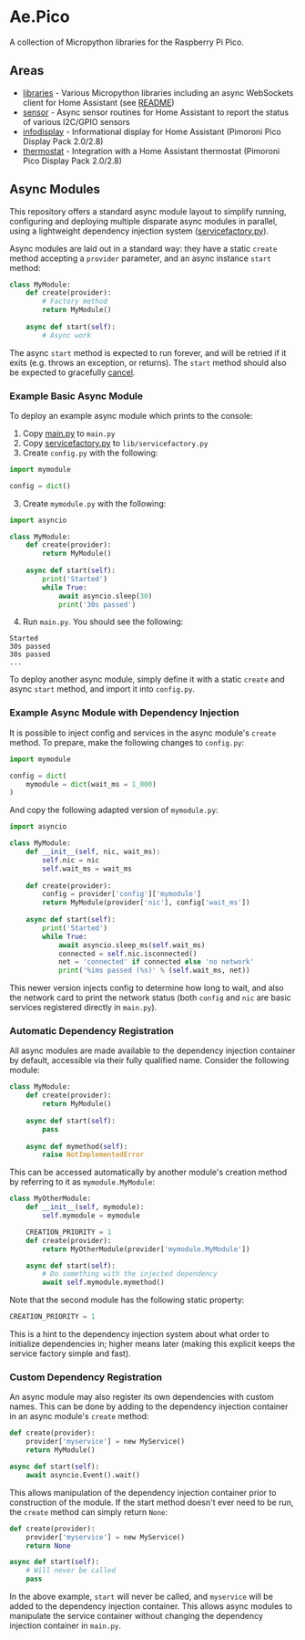 # Ae.Pico

A collection of Micropython libraries for the Raspberry Pi Pico.

## Areas

* [libraries](./libraries) - Various Micropython libraries including an async WebSockets client for Home Assistant (see [README](./libraries/README.md))
* [sensor](./sensor) - Async sensor routines for Home Assistant to report the status of various I2C/GPIO sensors
* [infodisplay](./infodisplay) - Informational display for Home Assistant (Pimoroni Pico Display Pack 2.0/2.8)
* [thermostat](./thermostat) - Integration with a Home Assistant thermostat (Pimoroni Pico Display Pack 2.0/2.8)

## Async Modules

This repository offers a standard async module layout to simplify running, configuring and deploying multiple disparate async modules in parallel, using a lightweight dependency injection system ([servicefactory.py](./libraries/servicefactory.py)).

Async modules are laid out in a standard way: they have a static `create` method accepting a `provider` parameter, and an async instance `start` method:

```python
class MyModule:
    def create(provider):
        # Factory method
        return MyModule()
    
    async def start(self):
        # Async work
```

The async `start` method is expected to run forever, and will be retried if it exits (e.g. throws an exception, or returns). The `start` method should also be expected to gracefully [cancel](https://docs.python.org/3/library/asyncio-task.html#task-cancellation).

### Example Basic Async Module
To deploy an example async module which prints to the console:
1. Copy [main.py](./main.py) to `main.py`
2. Copy [servicefactory.py](./libraries/servicefactory.py) to `lib/servicefactory.py`
2. Create `config.py` with the following:
```python
import mymodule

config = dict()
```
3. Create `mymodule.py` with the following:
```python
import asyncio

class MyModule:
    def create(provider):
        return MyModule()
    
    async def start(self):
        print('Started')
        while True:
            await asyncio.sleep(30)
            print('30s passed')
```
4. Run `main.py`. You should see the following:
```
Started
30s passed
30s passed
...
```
To deploy another async module, simply define it with a static `create` and async `start` method, and import it into `config.py`.

### Example Async Module with Dependency Injection

It is possible to inject config and services in the async module's `create` method. To prepare, make the following changes to `config.py`:

```python
import mymodule

config = dict(
    mymodule = dict(wait_ms = 1_000)
)
```

And copy the following adapted version of `mymodule.py`:

```python
import asyncio

class MyModule:
    def __init__(self, nic, wait_ms):
        self.nic = nic
        self.wait_ms = wait_ms
    
    def create(provider):
        config = provider['config']['mymodule']
        return MyModule(provider['nic'], config['wait_ms'])
    
    async def start(self):
        print('Started')       
        while True:
            await asyncio.sleep_ms(self.wait_ms)
            connected = self.nic.isconnected()
            net = 'connected' if connected else 'no network'
            print('%ims passed (%s)' % (self.wait_ms, net))
```

This newer version injects config to determine how long to wait, and also the network card to print the network status (both `config` and `nic` are basic services registered directly in `main.py`).

### Automatic Dependency Registration

All async modules are made available to the dependency injection container by default, accessible via their fully qualified name. Consider the following module:

```python
class MyModule:
    def create(provider):
        return MyModule()
    
    async def start(self):
        pass
    
    async def mymethod(self):
        raise NotImplementedError
```

This can be accessed automatically by another module's creation method by referring to it as `mymodule.MyModule`:

```python
class MyOtherModule:
    def __init__(self, mymodule):
        self.mymodule = mymodule

    CREATION_PRIORITY = 1
    def create(provider):
        return MyOtherModule(provider['mymodule.MyModule'])

    async def start(self):
        # Do something with the injected dependency
        await self.mymodule.mymethod()
```

Note that the second module has the following static property:
```python
CREATION_PRIORITY = 1
```

This is a hint to the dependency injection system about what order to initialize dependencies in; higher means later (making this explicit keeps the service factory simple and fast).

### Custom Dependency Registration

An async module may also register its own dependencies with custom names. This can be done by adding to the dependency injection container in an async module's `create` method:

```python
def create(provider):
    provider['myservice'] = new MyService()
    return MyModule()

async def start(self):
    await asyncio.Event().wait()
```

This allows manipulation of the dependency injection container prior to construction of the module. If the start method doesn't ever need to be run, the `create` method can simply return `None`:

```python
def create(provider):
    provider['myservice'] = new MyService()
    return None

async def start(self):
    # Will never be called
    pass
```

In the above example, `start` will never be called, and `myservice` will be added to the dependency injection container. This allows async modules to manipulate the service container without changing the dependency injection container in `main.py`.
